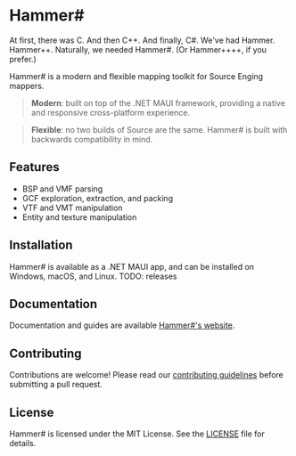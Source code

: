 # Hammer#

At first, there was C. And then C++. And finally, C#.
We've had Hammer. Hammer++. Naturally, we needed Hammer#. (Or Hammer++++, if you prefer.)

Hammer# is a modern and flexible mapping toolkit for Source Enging mappers.

> **Modern**: built on top of the .NET MAUI framework, providing a native and responsive cross-platform experience.

> **Flexible**: no two builds of Source are the same. Hammer# is built with backwards compatibility in mind.

## Features

- BSP and VMF parsing
- GCF exploration, extraction, and packing
- VTF and VMT manipulation
- Entity and texture manipulation

## Installation

Hammer# is available as a .NET MAUI app, and can be installed on Windows, macOS, and Linux.
TODO: releases

## Documentation

Documentation and guides are available [Hammer#'s website](https://frqstbite.github.io/hammersharp).

## Contributing

Contributions are welcome!
Please read our [contributing guidelines](CONTRIBUTING.md) before submitting a pull request.

## License

Hammer# is licensed under the MIT License. See the [LICENSE](LICENSE) file for details.